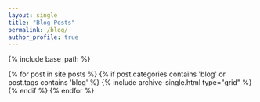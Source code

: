 ```yaml
---
layout: single
title: "Blog Posts"
permalink: /blog/
author_profile: true
---
```


{% include base_path %}

<div class="grid__wrapper">
  {% for post in site.posts %}
    {% if post.categories contains 'blog' or post.tags contains 'blog' %}
      {% include archive-single.html type="grid" %}
    {% endif %}
  {% endfor %}
</div> 